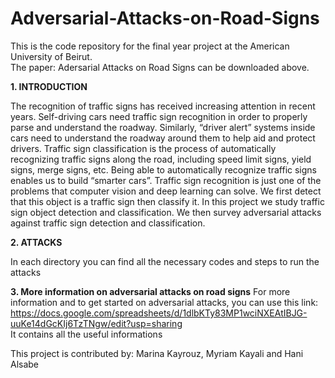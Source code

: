 # Adversarial-Attacks-on-Road-Signs

This is the code repository for the final year project at the American University of Beirut. 
<br /> The paper: Adersarial Attacks on Road Signs can be downloaded above. 

**1. INTRODUCTION**

The recognition of traffic signs has received increasing attention in recent years. 
Self-driving cars need traffic sign recognition in order to properly parse and 
understand the roadway. Similarly, “driver alert” systems inside cars need to
understand the roadway around them to help aid and protect drivers. Traffic sign 
classification is the process of automatically recognizing traffic signs along the road, 
including speed limit signs, yield signs, merge signs, etc. Being able to automatically
recognize traffic signs enables us to build “smarter cars”. Traffic sign recognition is
just one of the problems that computer vision and deep learning can solve. We first detect
that this object is a traffic sign then classify it. In this project we study traffic sign 
object detection and classification. We then survey adversarial attacks against traffic sign
detection and classification.

**2. ATTACKS**


In each directory you can find all the necessary codes and steps to run the attacks

**3. More information on adversarial attacks on road signs**
For more information and to get started on adversarial attacks, you can use this link:
https://docs.google.com/spreadsheets/d/1dlbKTy83MP1wciNXEAtIBJG-uuKe14dGcKIj6TzTNgw/edit?usp=sharing    
It contains all the useful informations

This project is contributed by:
Marina Kayrouz, Myriam Kayali and Hani Alsabe
